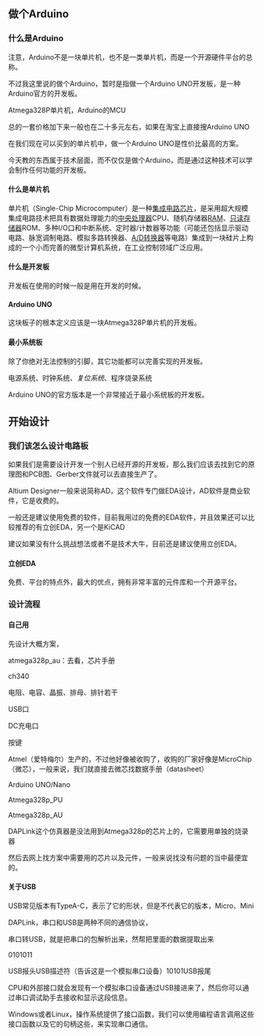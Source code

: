 ## 做个Arduino

### 什么是Arduino

注意，Arduino不是一块单片机，也不是一类单片机，而是一个开源硬件平台的总称。

不过我这里说的做个Arduino，暂时是指做一个Arduino UNO开发板，是一种Arduino官方的开发板。

Atmega328P单片机，Arduino的MCU

总的一套价格加下来一般也在二十多元左右，如果在淘宝上直接搜Arduino UNO

在我们现在可以买到的单片机中，做一个Arduino UNO是性价比最高的方案。

今天教的东西属于技术层面，而不仅仅是做个Arduino，而是通过这种技术可以学会制作任何功能的开发板。

#### 什么是单片机

单片机（Single-Chip Microcomputer）是一种[集成电路芯片](https://baike.baidu.com/item/集成电路芯片/4872662)，是采用超大规模集成电路技术把具有数据处理能力的[中央处理器](https://baike.baidu.com/item/中央处理器/284033)CPU、随机存储器[RAM](https://baike.baidu.com/item/RAM/144481)、[只读存储器](https://baike.baidu.com/item/只读存储器/2399075)ROM、多种I/O口和中断系统、定时器/计数器等功能（可能还包括显示驱动电路、脉宽调制电路、模拟多路转换器、[A/D转换器](https://baike.baidu.com/item/A%2FD转换器/4883848)等电路）集成到一块硅片上构成的一个小而完善的微型计算机系统，在工业控制领域广泛应用。

#### 什么是开发板

开发板在使用的时候一般是用在开发的时候。

#### Arduino UNO

这块板子的根本定义应该是一块Atmega328P单片机的开发板。

#### 最小系统板

除了你绝对无法控制的引脚，其它功能都可以完善实现的开发板。

电源系统、时钟系统、*复位系统*、程序烧录系统

Arduino UNO的官方版本是一个非常接近于最小系统板的开发板。

## 开始设计

### 我们该怎么设计电路板

如果我们是需要设计开发一个别人已经开源的开发板，那么我们应该去找到它的原理图和PCB图、Gerber文件就可以去直接生产了。

Altium Designer一般来说简称AD，这个软件专门做EDA设计，AD软件是商业软件，它是收费的。

一般还是建议使用免费的软件，目前我用过的免费的EDA软件，并且效果还可以比较推荐的有立创EDA，另一个是KiCAD

建议如果没有什么挑战想法或者不是技术大牛，目前还是建议使用立创EDA。

#### 立创EDA

免费、平台的特点外，最大的优点，拥有非常丰富的元件库和一个开源平台。

### 设计流程

#### 自己用

先设计大概方案，

atmega328p_au：去看，芯片手册

ch340

电阻、电容、晶振、排母、排针若干

USB口

DC充电口

按键

Atmel（爱特梅尔）生产的，不过他好像被收购了，收购的厂家好像是MicroChip（微芯），一般来说，我们就直接去微芯找数据手册（datasheet）

Arduino UNO/Nano

Atmega328p_PU

Atmega328p_AU

DAPLink这个仿真器是没法用到Atmega328p的芯片上的，它需要用单独的烧录器

然后去网上找方案中需要用的芯片以及元件，一般来说找没有问题的当中最便宜的。

#### 关于USB

USB常见版本有TypeA-C，表示了它的形状，但是不代表它的版本，Micro、Mini

DAPLink，串口和USB是两种不同的通信协议，

串口转USB，就是把串口的包解析出来，然帮把里面的数据提取出来

0101011

USB报头USB描述符（告诉这是一个模拟串口设备）10101USB报尾

CPU和外部接口就会发现有一个模拟串口设备通过USB接进来了，然后你可以通过串口调试助手去接收和显示这段信息。

Windows或者Linux，操作系统提供了接口函数，我们可以使用编程语言调用这些接口函数以及它的句柄这些，来实现串口通信。

